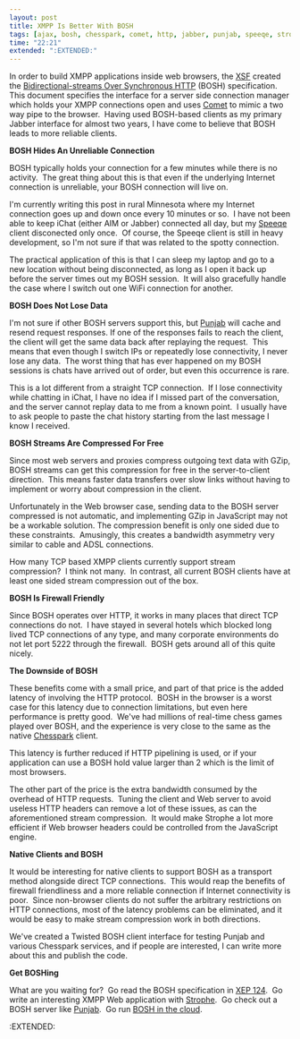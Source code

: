 ```yaml
---
layout: post
title: XMPP Is Better With BOSH
tags: [ajax, bosh, chesspark, comet, http, jabber, punjab, speeqe, strophe, xmpp]
time: "22:21"
extended: ":EXTENDED:"
---
```


In order to build XMPP applications inside web browsers, the <a href="http://www.xmpp.org/">XSF</a> created the <a href="http://www.xmpp.org/extensions/xep-0124.html">Bidirectional-streams Over Synchronous HTTP</a> (BOSH) specification.  This document specifies the interface for a server side connection manager which holds your XMPP connections open and uses <a href="http://en.wikipedia.org/wiki/Comet_(programming)">Comet</a> to mimic a two way pipe to the browser.  Having used BOSH-based clients as my primary Jabber interface for almost two years, I have come to believe that BOSH leads to more reliable clients.

<strong>BOSH Hides An Unreliable Connection</strong>

BOSH typically holds your connection for a few minutes while there is no activity.  The great thing about this is that even if the underlying Internet connection is unreliable, your BOSH connection will live on.

I'm currently writing this post in rural Minnesota where my Internet connection goes up and down once every 10 minutes or so.  I have not been able to keep iChat (either AIM or Jabber) connected all day, but my <a href="http://www.speeqe.com/">Speeqe</a> client disconected only once.  Of course, the Speeqe client is still in heavy development, so I'm not sure if that was related to the spotty connection.

The practical application of this is that I can sleep my laptop and go to a new location without being disconnected, as long as I open it back up before the server times out my BOSH session.  It will also gracefully handle the case where I switch out one WiFi connection for another.

<strong>BOSH Does Not Lose Data</strong>

I'm not sure if other BOSH servers support this, but <a href="http://www.butterfat.net/wiki/Projects/PunJab">Punjab</a> will cache and resend request responses. If one of the responses fails to reach the client, the client will get the same data back after replaying the request.  This means that even though I switch IPs or repeatedly lose connectivity, I never lose any data.  The worst thing that has ever happened on my BOSH sessions is chats have arrived out of order, but even this occurrence is rare.

This is a lot different from a straight TCP connection.  If I lose connectivity while chatting in iChat, I have no idea if I missed part of the conversation, and the server cannot replay data to me from a known point.  I usually have to ask people to paste the chat history starting from the last message I know I received.

<strong>BOSH Streams Are Compressed For Free</strong>

Since most web servers and proxies compress outgoing text data with GZip, BOSH streams can get this compression for free in the server-to-client direction.  This means faster data transfers over slow links without having to implement or worry about compression in the client.

Unfortunately in the Web browser case, sending data to the BOSH server compressed is not automatic, and implementing GZip in JavaScript may not be a workable solution. The compression benefit is only one sided due to these constraints.  Amusingly, this creates a bandwidth asymmetry very similar to cable and ADSL connections.

How many TCP based XMPP clients currently support stream compression?  I think not many.  In contrast, all current BOSH clients have at least one sided stream compression out of the box.

<strong>BOSH Is Firewall Friendly</strong>

Since BOSH operates over HTTP, it works in many places that direct TCP connections do not.  I have stayed in several hotels which blocked long lived TCP connections of any type, and many corporate environments do not let port 5222 through the firewall.  BOSH gets around all of this quite nicely.

<strong>The Downside of BOSH</strong>

These benefits come with a small price, and part of that price is the added latency of involving the HTTP protocol.  BOSH in the browser is a worst case for this latency due to connection limitations, but even here performance is pretty good.  We've had millions of real-time chess games played over BOSH, and the experience is very close to the same as the native <a href="http://www.chesspark.com/">Chesspark</a> client.

This latency is further reduced if HTTP pipelining is used, or if your application can use a BOSH hold value larger than 2 which is the limit of most browsers.

The other part of the price is the extra bandwidth consumed by the overhead of HTTP requests.  Tuning the client and Web server to avoid useless HTTP headers can remove a lot of these issues, as can the aforementioned stream compression.  It would make Strophe a lot more efficient if Web browser headers could be controlled from the JavaScript engine.

<strong>Native Clients and BOSH</strong>

It would be interesting for native clients to support BOSH as a transport method alongside direct TCP connections.  This would reap the benefits of firewall friendliness and a more reliable connection if Internet connectivity is poor.  Since non-browser clients do not suffer the arbitrary restrictions on HTTP connections, most of the latency problems can be eliminated, and it would be easy to make stream compression work in both directions.

We've created a Twisted BOSH client interface for testing Punjab and various Chesspark services, and if people are interested, I can write more about this and publish the code.

<strong>Get BOSHing</strong>

What are you waiting for?  Go read the BOSH specification in <a href="http://www.xmpp.org/extensions/xep-0124.html">XEP 124</a>.  Go write an interesting XMPP Web application with <a href="http://metajack.im/2008/06/30/strophe-preview-xmpp-in-javascript/">Strophe</a>.  Go check out a BOSH server like <a href="http://www.butterfat.net/wiki/Projects/PunJab">Punjab</a>.  Go run <a href="http://thetofu.livejournal.com/71339.html">BOSH in the cloud</a>.

:EXTENDED:


